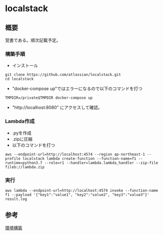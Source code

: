 # localstack

## 概要
覚書である。順次記載予定。

### 構築手順  
- インストール  
```  
git clone https://github.com/atlassian/localstack.git  
cd localstack  
```  
- "docker-compose up"ではエラーになるので以下のコマンドを打つ  
```  
TMPDIR=/private$TMPDIR docker-compose up  
```  
- "http://localhost:8080" にアクセスして確認。  

### Lambda作成
- .pyを作成  
- .zipに圧縮  
- 以下のコマンドを打つ  
```  
aws --endpoint-url=http://localhost:4574 --region ap-northeast-1 --profile localstack lambda create-function --function-name=f1 --runtime=python3.7 --role=r1 --handler=lambda.lambda_handler --zip-file fileb://lambda.zip
```  

### 実行
```  
aws lambda --endpoint-url=http://localhost:4574 invoke --function-name f1 --payload '{"key1":"value1", "key2":"value2", "key3":"value3"}' result.log
```  

## 参考
[環境構築](https://dev.classmethod.jp/cloud/aws/localstack-lambda/)

